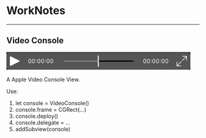 # WorkNotes

---

## Video Console

![](https://raw.githubusercontent.com/huangmubin/WorkNotes/master/Images/VideoConsole.png)

A Apple Video Console View.

Use: 

1. let console = VideoConsole()
2. console.frame = CGRect(...)
3. console.deploy()
4. console.delegate = ...
5. addSubview(console)


